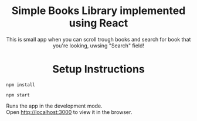 <h1 align="center">Simple Books Library implemented using React</h1>

<p align="center">This is small app when you can scroll trough books and search for book that you're looking, uwsing "Search" field!</p>


<h1 align="center">Setup Instructions</h1>


  `npm install`
  
  `npm start`
 
Runs the app in the development mode.\
Open [http://localhost:3000](http://localhost:3000) to view it in the browser.


